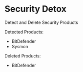 # Security Detox
Detect and Delete Security Products

Detected Products:
- BitDefender
- Sysmon

Deleted Products:
- BitDefender
